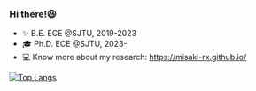 ### Hi there!:laughing:

- :sparkles: B.E. ECE @SJTU, 2019-2023
- :mortar_board: Ph.D. ECE @SJTU, 2023- 
- :computer: Know more about my research: https://misaki-rx.github.io/

<!-- [![Anurag's GitHub stats](https://github-readme-stats.vercel.app/api?username=misaki-rx)](https://github.com/anuraghazra/github-readme-stats) -->
<!-- ![Misaki's GitHub stats](https://github-readme-stats.vercel.app/api?username=misaki-rx&count_private=true&show_icons=true&theme=dracula) -->
[![Top Langs](https://github-readme-stats.vercel.app/api/top-langs/?username=anuraghazra)](https://github.com/anuraghazra/github-readme-stats)
